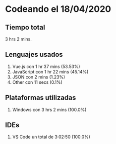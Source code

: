 # Codeando el 18/04/2020

## Tiempo total
3 hrs 2 mins.

## Lenguajes usados
1. Vue.js con 1 hr 37 mins (53.53%)
1. JavaScript con 1 hr 22 mins (45.14%)
1. JSON con 2 mins (1.23%)
1. Other con 11 secs (0.1%)

## Plataformas utilizadas
1. Windows con 3 hrs 2 mins (100.0%)

## IDEs
1. VS Code un total de 3:02:50 (100.0%)

